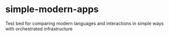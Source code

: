 # simple-modern-apps
Test bed for comparing modern languages and interactions in simple ways with orchestrated infrastructure

